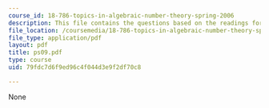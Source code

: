 ```yaml
---
course_id: 18-786-topics-in-algebraic-number-theory-spring-2006
description: This file contains the questions based on the readings for the course.
file_location: /coursemedia/18-786-topics-in-algebraic-number-theory-spring-2006/79fdc7d6f9ed96c4f044d3e9f2df70c8_ps09.pdf
file_type: application/pdf
layout: pdf
title: ps09.pdf
type: course
uid: 79fdc7d6f9ed96c4f044d3e9f2df70c8

---
```

None